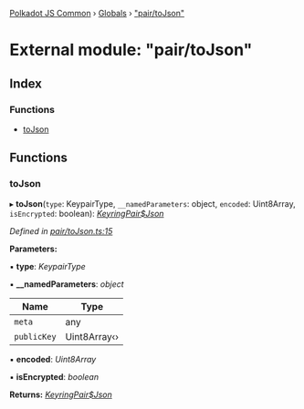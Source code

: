 [Polkadot JS Common](../README.md) › [Globals](../globals.md) › ["pair/toJson"](_pair_tojson_.md)

# External module: "pair/toJson"

## Index

### Functions

* [toJson](_pair_tojson_.md#tojson)

## Functions

###  toJson

▸ **toJson**(`type`: KeypairType, `__namedParameters`: object, `encoded`: Uint8Array, `isEncrypted`: boolean): *[KeyringPair$Json](../interfaces/_types_.keyringpair_json.md)*

*Defined in [pair/toJson.ts:15](https://github.com/polkadot-js/common/blob/98bdc995/packages/keyring/src/pair/toJson.ts#L15)*

**Parameters:**

▪ **type**: *KeypairType*

▪ **__namedParameters**: *object*

Name | Type |
------ | ------ |
`meta` | any |
`publicKey` | Uint8Array‹› |

▪ **encoded**: *Uint8Array*

▪ **isEncrypted**: *boolean*

**Returns:** *[KeyringPair$Json](../interfaces/_types_.keyringpair_json.md)*
